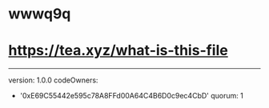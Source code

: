 # wwwq9q
# https://tea.xyz/what-is-this-file
---
version: 1.0.0
codeOwners:
  - '0xE69C55442e595c78A8FFd00A64C4B6D0c9ec4CbD'
quorum: 1
